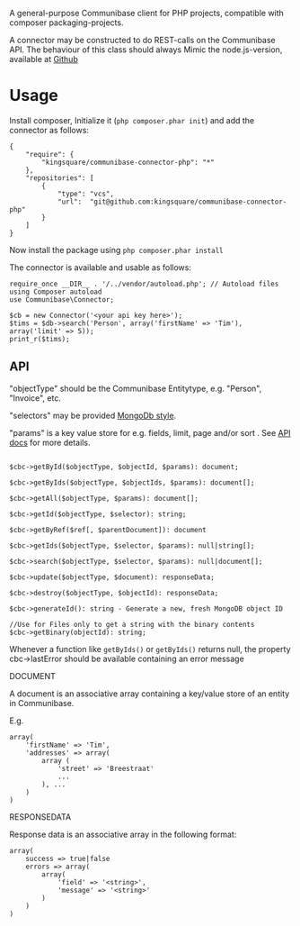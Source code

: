 A general-purpose Communibase client for PHP projects, compatible with composer packaging-projects.

A connector may be constructed to do REST-calls on the Communibase API.  The behaviour of this class should always Mimic
the node.js-version, available at [Github](https://github.com/kingsquare/communibase-connector-php)

Usage
=====

Install composer, Initialize it (```php composer.phar init```) and add the connector as follows:

```
{
	"require": {
		"kingsquare/communibase-connector-php": "*"
	},
	"repositories": [
		{
			"type": "vcs",
			"url":  "git@github.com:kingsquare/communibase-connector-php"
		}
	]
}

```
Now install the package using ``` php composer.phar install ```

The connector is available and usable as follows:

```
require_once __DIR__ . '/../vendor/autoload.php'; // Autoload files using Composer autoload
use Communibase\Connector;

$cb = new Connector('<your api key here>');
$tims = $db->search('Person', array('firstName' => 'Tim'), array('limit' => 5));
print_r($tims);
```


API
---

"objectType" should be the Communibase Entitytype, e.g. "Person", "Invoice", etc.

"selectors" may be provided [MongoDb style](http://docs.mongodb.org/manual/reference/method/db.collection.find/#db.collection.find).

"params" is a key value store for e.g. fields, limit, page and/or sort . See [API docs](https://api.communibase.nl/docs/) for more details.

```

$cbc->getById($objectType, $objectId, $params): document;

$cbc->getByIds($objectType, $objectIds, $params): document[];

$cbc->getAll($objectType, $params): document[];

$cbc->getId($objectType, $selector): string;

$cbc->getByRef($ref[, $parentDocument]): document

$cbc->getIds($objectType, $selector, $params): null|string[];

$cbc->search($objectType, $selector, $params): null|document[];

$cbc->update($objectType, $document): responseData;

$cbc->destroy($objectType, $objectId): responseData;

$cbc->generateId(): string - Generate a new, fresh MongoDB object ID

//Use for Files only to get a string with the binary contents
$cbc->getBinary(objectId): string;

```

Whenever a function like ```getByIds()``` or ```getByIds()``` returns null, the property cbc->lastError should be available containing an error message


DOCUMENT

A document is an associative array containing a key/value store of an entity in Communibase.

E.g.

```
array(
	'firstName' => 'Tim',
	'addresses' => array(
		array (
			'street' => 'Breestraat'
			...
		), ...
	)
)
```

RESPONSEDATA

Response data is an associative array in the following format:

```
array(
	success => true|false
	errors => array(
		array(
			'field' => '<string>',
			'message' => '<string>'
		)
	)
)
```